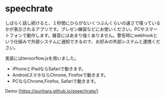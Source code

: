 # speechrate
しばらく話し続けると、１秒間にひらがないくつぶんくらいの速さで喋っているかが表示されるアプリです。プレゼン練習などにお使いください。PCやスマートフォンで動作します。雑音にはあまり強くありません。警告時にwebhookという仕組みで外部システムに通知できるので、お好みの外部システムと連携ください。

実装にはtensorflow.jsを用いました。

* iPhoneとiPadならSafariで動きます。
* AndroidスマホならChrome, Firefoxで動きます。
* PCならChrome,Firefox, Safariで動きます。

Demo [https://qurihara.github.io/speechrate/]

